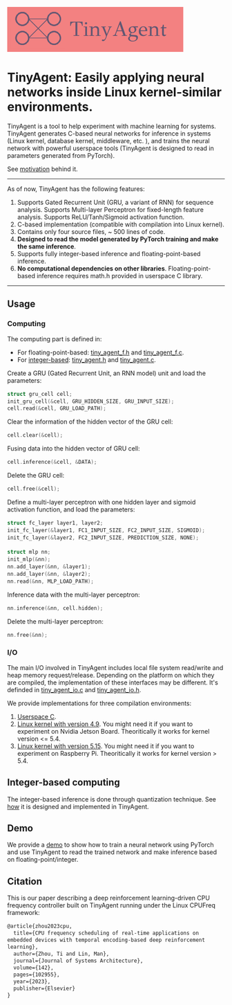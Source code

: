 ![](assets/logo.png)
# TinyAgent: Easily applying neural networks inside Linux kernel-similar environments.

TinyAgent is a tool to help experiment with machine learning for systems.
TinyAgent generates C-based neural networks for inference in systems (Linux kernel, database kernel, middleware, etc. ), and trains the neural network with powerful userspace tools (TinyAgent is designed to read in parameters generated from PyTorch).

See [motivation](./doc/motivation.md) behind it.

***

As of now, TinyAgent has the following features:
1. Supports Gated Recurrent Unit (GRU, a variant of RNN) for sequence analysis. Supports Multi-layer Perceptron for fixed-length feature analysis. Supports ReLU/Tanh/Sigmoid activation function.
2. C-based implementation (compatible with compilation into Linux kernel).
3. Contains only four source files, ~ 500 lines of code.
4. **Designed to read the model generated by PyTorch training and make the same inference**.
5. Supports fully integer-based inference and floating-point-based inference.
6. **No computational dependencies on other libraries**.  Floating-point-based inference requires math.h provided in userspace C library.

***

## Usage

### Computing

The computing part is defined in:

* For floating-point-based: [tiny_agent_f.h](./src/floating_point_based/tiny_agent_f.h) and [tiny_agent_f.c](./src/floating_point_based/tiny_agent_f.c).
* For [integer-based](./doc/quantization.md): [tiny_agent.h](./src/integer_based/tiny_agent.h) and [tiny_agent.c](./src/integer_based/tiny_agent.c).

Create a GRU (Gated Recurrent Unit, an RNN model) unit and load the parameters:
```c
struct gru_cell cell;
init_gru_cell(&cell, GRU_HIDDEN_SIZE, GRU_INPUT_SIZE);
cell.read(&cell, GRU_LOAD_PATH);
```
Clear the information of the hidden vector of the GRU cell:
```c
cell.clear(&cell);
```
Fusing data into the hidden vector of GRU cell:
```c
cell.inference(&cell, &DATA);
```
Delete the GRU cell:
```c
cell.free(&cell);
```

Define a multi-layer perceptron with one hidden layer and sigmoid activation function, and load the parameters:
```c
struct fc_layer layer1, layer2;
init_fc_layer(&layer1, FC1_INPUT_SIZE, FC2_INPUT_SIZE, SIGMOID);
init_fc_layer(&layer2, FC2_INPUT_SIZE, PREDICTION_SIZE, NONE);

struct mlp nn;
init_mlp(&nn);
nn.add_layer(&nn, &layer1);
nn.add_layer(&nn, &layer2);
nn.read(&nn, MLP_LOAD_PATH);
```
Inference data with the multi-layer perceptron:
```c
nn.inference(&nn, cell.hidden);
```
Delete the multi-layer perceptron:
```c
nn.free(&nn);
```

### I/O

The main I/O involved in TinyAgent includes local file system read/write and heap memory request/release.
Depending on the platform on which they are compiled, the implementation of these interfaces may be different.
It's definded in [tiny_agent_io.c](./src/integer_based/tiny_agent_io.c) and [tiny_agent_io.h](./src/integer_based/tiny_agent_io.h).

We provide implementations for three compilation environments:
1. [Userspace C](./src/io_interfaces_for_replacement/standard_userspace_c/).
2. [Linux kernel with version 4.9](./src/io_interfaces_for_replacement/linux_kernel_v1/). You might need it if you want to experiment on Nvidia Jetson Board. Theoritically it works for kernel version <= 5.4.
3. [Linux kernel with version 5.15](./src/io_interfaces_for_replacement/linux_kernel_v2/). You might need it if you want to experiment on Raspberry Pi. Theoritically it works for kernel version > 5.4.

## Integer-based computing

The integer-based inference is done through quantization technique.
See [how](./doc/quantization.md) it is designed and implemented in TinyAgent.

## Demo

We provide a [demo](./doc/demo_sa.md) to show how to train a neural network using PyTorch and use TinyAgent to read the trained network and make inference based on floating-point/integer.

## Citation

This is our paper describing a deep reinforcement learning-driven CPU frequency controller built on TinyAgent running under the Linux CPUFreq framework:

```
@article{zhou2023cpu,
  title={CPU frequency scheduling of real-time applications on embedded devices with temporal encoding-based deep reinforcement learning},
  author={Zhou, Ti and Lin, Man},
  journal={Journal of Systems Architecture},
  volume={142},
  pages={102955},
  year={2023},
  publisher={Elsevier}
}
```
